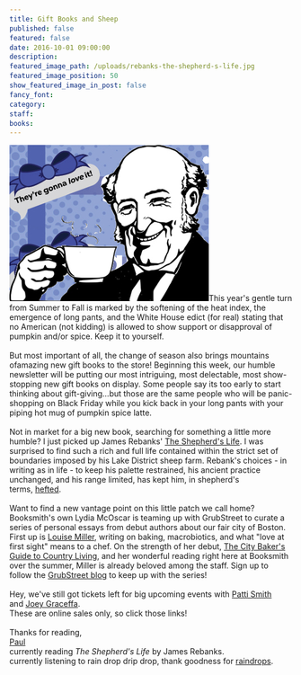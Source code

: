 ```yaml
---
title: Gift Books and Sheep
published: false
featured: false
date: 2016-10-01 09:00:00
description:
featured_image_path: /uploads/rebanks-the-shepherd-s-life.jpg
featured_image_position: 50
show_featured_image_in_post: false
fancy_font:
category:
staff:
books:
---
```



![](/uploads/versions/pumpkinlatte---x----356-278x---.jpg)This year's gentle turn from Summer to Fall is marked by the softening of the heat index, the emergence of long pants, and the White House edict (for real) stating that no American (not kidding) is allowed to show support or disapproval of pumpkin and/or spice. Keep it to yourself.
<br>
<br>But most important of all, the change of season also brings mountains ofamazing new gift books to the store! Beginning this week, our humble newsletter will be putting our most intriguing, most delectable, most show-stopping new gift books on display. Some people say its too early to start thinking about gift-giving...but those are the same people who will be panic-shopping on Black Friday while you kick back in your long pants with your piping hot mug of pumpkin spice latte.
<br>
<br>Not in market for a big new book, searching for something a little more humble? I just picked up James Rebanks'&nbsp;[The Shepherd's Life](http://www.brooklinebooksmith-shop.com/book/9781250060266). I was surprised to find such a rich and full life contained within the strict set of boundaries imposed by his Lake District sheep farm. Rebank's choices - in writing as in life - to keep his palette restrained, his ancient practice unchanged, and his range limited, has kept him, in shepherd's terms,&nbsp;[hefted](https://www.youtube.com/watch?v=aKPpv9rA5Uk).&nbsp;
<br>
<br>Want to find a new vantage point on this little patch we call home? Booksmith's own Lydia McOscar is teaming up with GrubStreet to curate a series of personal essays from debut authors about our fair city of Boston. First up is&nbsp;[Louise Miller](https://www.grubstreet.org/blog/looking-for-the-one-a-writers-life-in-kitchens/), writing on baking, macrobiotics, and what "love at first sight" means to a chef. On the strength of her debut,&nbsp;[The City Baker's Guide to Country Living](http://www.brooklinebooksmith-shop.com/book/9781101981207), and her wonderful reading right here at Booksmith over the summer, Miller is already beloved among the staff. Sign up to follow the&nbsp;[GrubStreet blog](https://www.grubstreet.org/blog/)&nbsp;to keep up with the series!
<br>
<br>Hey, we've still got tickets left for big upcoming events with&nbsp;[Patti Smith](https://www.etix.com/ticket/p/8734738/brookline-booksmith-presents-patti-smith-for-m-train-in-conversation-with-michael-patrick-macdonald-boston-berklee-performance-center) and&nbsp;[Joey Graceffa](https://www.eventbrite.com/e/108-joey-graceffa-children-of-eden-book-signing-tickets-27609026341#tickets).&nbsp;
<br>These are online sales only, so click those links!&nbsp;
<br>
<br>Thanks for reading,
<br>[Paul](http://www.ptpainter.com/)
<br>currently reading&nbsp;*The Shepherd's Life*&nbsp;by James Rebanks.
<br>currently listening to rain drop drip drop, thank goodness for&nbsp;[raindrops](https://www.youtube.com/watch?v=2WuWbbzFxgs).